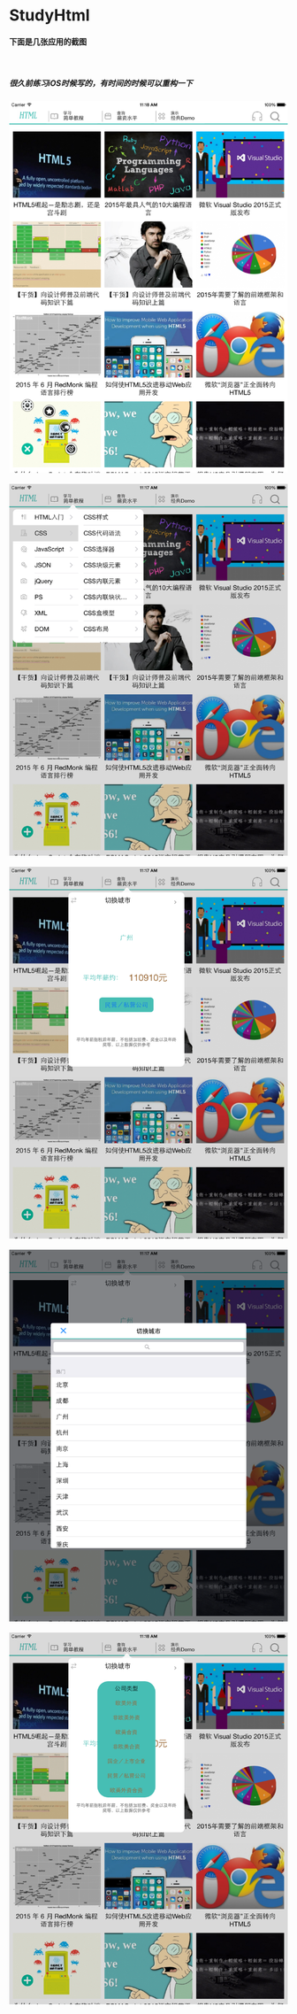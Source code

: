 # StudyHtml

<h4>下面是几张应用的截图</h4><br>
<h5>很久前练习iOS时候写的，有时间的时候可以重构一下</h5>

 ![image](https://github.com/cchhyy/StudyHtml/raw/master/README_file/1.png)
 <br><br>
  ![image](https://github.com/cchhyy/StudyHtml/raw/master/README_file/2.png)
 <br><br>
  ![image](https://github.com/cchhyy/StudyHtml/raw/master/README_file/3.png)
 <br><br>
  ![image](https://github.com/cchhyy/StudyHtml/raw/master/README_file/4.png)
 <br><br>
  ![image](https://github.com/cchhyy/StudyHtml/raw/master/README_file/5.png)
 <br><br>
 
